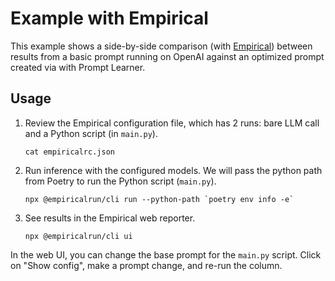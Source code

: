# Example with Empirical

This example shows a side-by-side comparison (with [Empirical](https://github.com/empirical-run/empirical/))
between results from a basic prompt running on OpenAI against an optimized prompt
created via with Prompt Learner.

## Usage

1. Review the Empirical configuration file, which has 2 runs: bare LLM call and a Python
   script (in `main.py`).
   ```
   cat empiricalrc.json
   ```

2. Run inference with the configured models. We will pass the python path from Poetry to run
   the Python script (`main.py`).
   ```
   npx @empiricalrun/cli run --python-path `poetry env info -e`
   ```

3. See results in the Empirical web reporter.
   ```
   npx @empiricalrun/cli ui
   ```

In the web UI, you can change the base prompt for the `main.py` script. Click on "Show config", make a
prompt change, and re-run the column.
